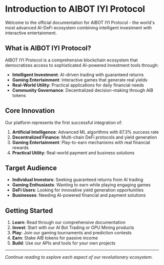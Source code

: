 # Introduction to AIBOT IYI Protocol

Welcome to the official documentation for AIBOT IYI Protocol - the world's most advanced AI-DeFi ecosystem combining intelligent investment with interactive entertainment.

## What is AIBOT IYI Protocol?

AIBOT IYI Protocol is a comprehensive blockchain ecosystem that democratizes access to sophisticated AI-powered investment tools through:

- **Intelligent Investment**: AI-driven trading with guaranteed returns
- **Gaming Entertainment**: Interactive games that generate real yields
- **Real-World Utility**: Practical applications for daily financial needs
- **Community Governance**: Decentralized decision-making through AIB tokens

## Core Innovation

Our platform represents the first successful integration of:

1. **Artificial Intelligence**: Advanced ML algorithms with 87.3% success rate
2. **Decentralized Finance**: Multi-chain DeFi protocols and yield generation
3. **Gaming Entertainment**: Play-to-earn mechanisms with real financial rewards
4. **Practical Utility**: Real-world payment and business solutions

## Target Audience

- **Individual Investors**: Seeking guaranteed returns from AI trading
- **Gaming Enthusiasts**: Wanting to earn while playing engaging games
- **DeFi Users**: Looking for innovative yield generation opportunities
- **Businesses**: Needing AI-powered financial and payment solutions

## Getting Started

1. **Learn**: Read through our comprehensive documentation
2. **Invest**: Start with our AI Bot Trading or GPU Mining products
3. **Play**: Join our gaming tournaments and prediction contests
4. **Earn**: Stake AIB tokens for passive income
5. **Build**: Use our APIs and tools for your own projects

---

*Continue reading to explore each aspect of our revolutionary ecosystem.*